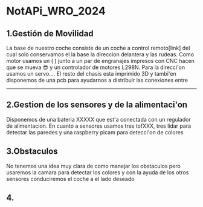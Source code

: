 # NotAPi_WRO_2024

## 1.Gestión de Movilidad
La base de nuestro coche consiste de un coche a control remoto[link] del cual solo conservamos el la base la direccion delantera y las rudeas. Como motor usamos un ( ) junto a un par de engranajes impresos con CNC hacen que se mueva 😎 y un controlador de motores L298N. Para la direcci'on usamos un servo.... El resto del chasis esta imprimido 3D y tambi'en disponemos de una pcb para ayudarnos a distribuir las conexiones entre 

------------------------------------------
## 2.Gestion de los sensores y de la alimentaci'on
Disponemos de una bateria XXXXX que est'a conectada con un regulador de alimentacion. En cuanto a sensores usamos tres tofXXX, tres lidar para detectar las paredes y una raspberry picam para detecci'on de colores

## 3.Obstaculos
No tenemos una idea muy clara de como manejar los obstaculos pero usaremos la camara para detectar los colores y con la ayuda de los otros sensores conduciremos el coche a el lado deseado

## 4.

